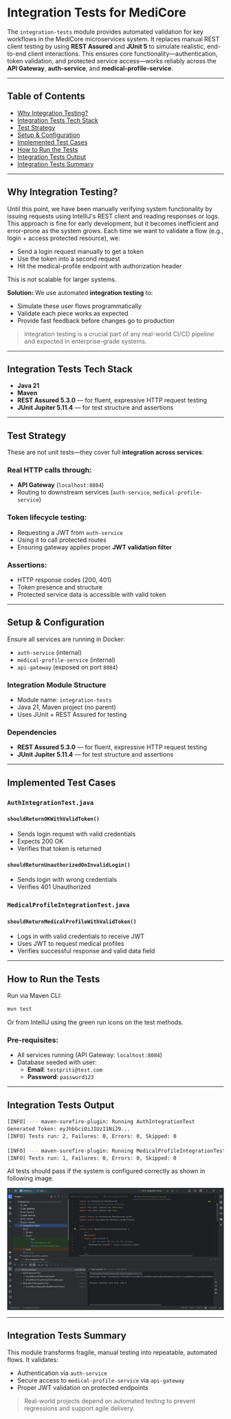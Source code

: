 # Integration Tests for MediCore

The `integration-tests` module provides automated validation for key workflows in the MediCore microservices system. It replaces manual REST client testing by using **REST Assured** and **JUnit 5** to simulate realistic, end-to-end client interactions. This ensures core functionality—authentication, token validation, and protected service access—works reliably across the **API Gateway**, **auth-service**, and **medical-profile-service**.

---

## Table of Contents
- [Why Integration Testing?](#why-integration-testing)
- [Integration Tests Tech Stack](#integration-tests-tech-stack)
- [Test Strategy](#test-strategy)
- [Setup & Configuration](#setup--configuration)
- [Implemented Test Cases](#implemented-test-cases)
- [How to Run the Tests](#how-to-run-the-tests)
- [Integration Tests Output](#integration-tests-output)
- [Integration Tests Summary](#integration-tests-summary)

---

## Why Integration Testing?

Until this point, we have been manually verifying system functionality by issuing requests using IntelliJ's REST client and reading responses or logs. This approach is fine for early development, but it becomes inefficient and error-prone as the system grows. Each time we want to validate a flow (e.g., login + access protected resource), we:

- Send a login request manually to get a token
- Use the token into a second request
- Hit the medical-profile endpoint with authorization header

This is not scalable for larger systems.

**Solution:** We use automated **integration testing** to:
- Simulate these user flows programmatically
- Validate each piece works as expected
- Provide fast feedback before changes go to production

> Integration testing is a crucial part of any real-world CI/CD pipeline and expected in enterprise-grade systems.

---

## Integration Tests Tech Stack
- **Java 21**
- **Maven**
- **REST Assured 5.3.0** — for fluent, expressive HTTP request testing
- **JUnit Jupiter 5.11.4** — for test structure and assertions

---

## Test Strategy

These are not unit tests—they cover full **integration across services**:

### Real HTTP calls through:
- **API Gateway** (`localhost:8084`)
- Routing to downstream services (`auth-service`, `medical-profile-service`)

### Token lifecycle testing:
- Requesting a JWT from `auth-service`
- Using it to call protected routes
- Ensuring gateway applies proper **JWT validation filter**

### Assertions:
- HTTP response codes (200, 401)
- Token presence and structure
- Protected service data is accessible with valid token

---

## Setup & Configuration

Ensure all services are running in Docker:

- `auth-service` (internal)
- `medical-profile-service` (internal)
- `api-gateway` (exposed on port `8084`)

### Integration Module Structure
- Module name: `integration-tests`
- Java 21, Maven project (no parent)
- Uses JUnit + REST Assured for testing

### Dependencies
- **REST Assured 5.3.0** — for fluent, expressive HTTP request testing
- **JUnit Jupiter 5.11.4** — for test structure and assertions

---

## Implemented Test Cases

### `AuthIntegrationTest.java`

#### `shouldReturnOKWithValidToken()`
- Sends login request with valid credentials
- Expects 200 OK
- Verifies that token is returned

#### `shouldReturnUnauthorizedOnInvalidLogin()`
- Sends login with wrong credentials
- Verifies 401 Unauthorized

### `MedicalProfileIntegrationTest.java`

#### `shouldReturnMedicalProfileWithValidToken()`
- Logs in with valid credentials to receive JWT
- Uses JWT to request medical profiles
- Verifies successful response and valid data field

---

## How to Run the Tests

Run via Maven CLI:
```bash
mvn test
```

Or from IntelliJ using the green run icons on the test methods.

### Pre-requisites:
- All services running (API Gateway: `localhost:8084`)
- Database seeded with user:
    - **Email**: `testpriti@test.com`
    - **Password**: `password123`

---

## Integration Tests Output

```bash
[INFO] --- maven-surefire-plugin: Running AuthIntegrationTest
Generated Token: eyJhbGciOiJIUzI1NiJ9...
[INFO] Tests run: 2, Failures: 0, Errors: 0, Skipped: 0

[INFO] --- maven-surefire-plugin: Running MedicalProfileIntegrationTest
[INFO] Tests run: 1, Failures: 0, Errors: 0, Skipped: 0
```

All tests should pass if the system is configured correctly as shown in following image.

![img.png](assets/img.png)

---

## Integration Tests Summary

This module transforms fragile, manual testing into repeatable, automated flows. It validates:

- Authentication via `auth-service`
- Secure access to `medical-profile-service` via `api-gateway`
- Proper JWT validation on protected endpoints

> Real-world projects depend on automated testing to prevent regressions and support agile delivery.
